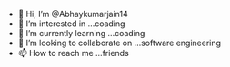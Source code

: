 - 👋 Hi, I’m @Abhaykumarjain14
- 👀 I’m interested in ...coading
- 🌱 I’m currently learning ...coading
- 💞️ I’m looking to collaborate on ...software engineering
- 📫 How to reach me ...friends


<!---
Abhaykumarjain14/Abhaykumarjain14 is a ✨ special ✨ repository because its `README.md` (this file) appears on your GitHub profile.
You can click the Preview link to take a look at your changes.
--->
